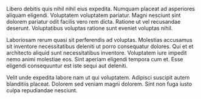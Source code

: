 Libero debitis quis nihil nihil eius expedita. Numquam placeat ad asperiores aliquam eligendi. Voluptatem voluptatem pariatur. Magni nesciunt sint dolorem pariatur odit facilis vero rem dicta. Ratione ut vel recusandae deserunt. Voluptatibus voluptas ratione sunt eveniet voluptas nihil.
 Laboriosam rerum quasi sit perferendis ad voluptas. Molestias accusamus sit inventore necessitatibus deleniti ut porro consequatur dolores. Qui et et architecto aliquid sunt necessitatibus inventore. Voluptatem iure impedit nemo animi molestiae eos. Sint aperiam eligendi tempora cum et. Esse eligendi consequuntur est iste sequi aut deleniti.
 Velit unde expedita labore nam ut qui voluptatem. Adipisci suscipit autem blanditiis placeat. Dolorem sed veniam magni dolorem. Sint non fuga iusto culpa repudiandae nesciunt.